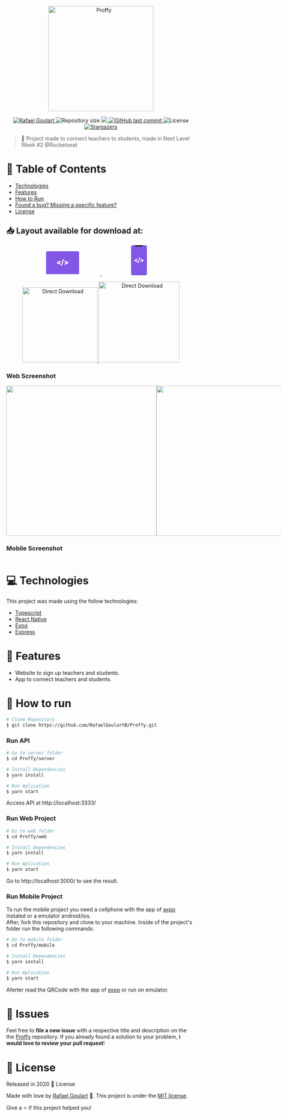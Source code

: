 <p align="center">
   <img src="https://github.com/RafaelGoulartB/Proffy/blob/master/.github/logo.png" alt="Proffy" width="280"/>
</p>

<p align="center">	
<a href="https://www.linkedin.com/in/rafael-goulartb/">
  <img alt="Rafael Goulart" src="https://img.shields.io/badge/-RafaelGoulartB-8257E5?style=flat&logo=Linkedin&logoColor=white" />
  </a>
  <img alt="Repository size" src="https://img.shields.io/github/repo-size/RafaelGoulartB/proffy?color=774DD6">

  <a aria-label="Completed" href="https://nextlevelweek.com/episodios/omnistack/edicao/2">
    <img src="https://img.shields.io/badge/Proffy-NLW 2.0-8257E5?logo=data:image/png;base64,iVBORw0KGgoAAAANSUhEUgAAABAAAAAQCAMAAAAoLQ9TAAAALVBMVEVHcExxWsF0XMJzXMJxWcFsUsD///9jRrzY0u6Xh9Gsn9n39fyMecy0qd2bjNJWBT0WAAAABHRSTlMA2Do606wF2QAAAGlJREFUGJVdj1cWwCAIBLEsRU3uf9xobDH8+GZwUYi8i6ucJwrxKE+7D0G9Q4vlYqtmCSjndr4CgCgzlyFgfKfKCVO0LrPKjmiqMxGXkJwNnXskqWG+1oSM+BSwD8f29YLNjvx/OQrn+g99oQSoNmt3PgAAAABJRU5ErkJggg=="></img>
  </a>
  <a href="https://github.com/RafaelGoulartB/proffy/commits/master">
    <img alt="GitHub last commit" src="https://img.shields.io/github/last-commit/RafaelGoulartB/proffy?color=774DD6">
  </a> 
  <img alt="License" src="https://img.shields.io/badge/license-MIT-8257E5">
   <a href="https://github.com/RafaelGoulartB/proffy/stargazers">
    <img alt="Stargazers" src="https://img.shields.io/github/stars/RafaelGoulartB/proffy?color=8257E5&logo=github">
  </a>
</p>

> :rocket: Project made to connect teachers to students, made in Next Level Week #2 @Rocketseat

# :pushpin: Table of Contents

* [Technologies](#computer-technologies)
* [Features](#rocket-features)
* [How to Run](#construction_worker-how-to-run)
* [Found a bug? Missing a specific feature?](#bug-issues)
* [License](#closed_book-license)

<h2 align="left"> 📥 Layout available for download at: </h2>
<p align="center">
    <a title="Ir para Figma Web" alt="Ir para Figma Web" href="https://www.figma.com/file/GHGS126t7WYjnPZdRKChJF/Proffy-Web/duplicate">
        <svg width="200" height="64" viewBox="0 0 106 64" fill="none"><path d="M97 61V4.207a4.32 4.32 0 00-1.172-2.975A3.903 3.903 0 0093 0H13c-1.06 0-2.078.443-2.828 1.232A4.32 4.32 0 009 4.207V61h88z" fill="#8257E6"></path><path d="M0 61h106v1.5c0 .398-.385.78-1.071 1.06-.685.282-1.615.44-2.584.44H3.655c-.97 0-1.899-.158-2.584-.44C.385 63.28 0 62.899 0 62.5V61zM41.733 30.643l6.06 2.095v3.495L38 32.135v-3.029l9.793-4.098v3.483l-6.06 2.152zM51.383 39h-2.648l5.506-18H56.9l-5.517 18zM64.289 30.61l-6.027-2.107v-3.484L68 29.118v3.028l-9.738 4.099V32.76l6.027-2.152z" fill="#fff"></path></svg>
    </a>
   <a title="Ir para Figma Mobile" alt="Ir para Figma Mobile" href="https://www.figma.com/file/e33KvgUpFdunXxJjHnK7CG/Proffy-Mobile/duplicate">
       <svg width="200" height="80" viewBox="0 0 43 80" fill="none"><path d="M38.384 80H3.838C1.718 80 0 78.115 0 75.79V4.21C0 1.886 1.718 0 3.838 0h34.546c2.12 0 3.838 1.885 3.838 4.21v71.58c0 2.325-1.718 4.21-3.838 4.21z" fill="#8257E6"></path><path d="M10 0h21.273v.273a3 3 0 01-3 3H13a3 3 0 01-3-3V0z" fill="#121214"></path><path d="M11.93 40.556l4.938 1.81v3.02l-7.98-3.541v-2.617l7.98-3.542v3.01l-4.937 1.86zM19.793 47.778h-2.157l4.486-15.556h2.166l-4.495 15.556zM30.31 40.526l-4.911-1.82v-3.01l7.934 3.541v2.618L25.4 45.397v-3.011l4.91-1.86z" fill="#fff"></path></svg>
    </a>
</p>
<p align="center">
    <a title="Download .fig Web" href="https://s3.us-west-2.amazonaws.com/secure.notion-static.com/17c8198d-4e67-4838-b18b-440cd2fdf37e/Proffy_Web.fig?X-Amz-Algorithm=AWS4-HMAC-SHA256&X-Amz-Credential=AKIAT73L2G45O3KS52Y5%2F20200804%2Fus-west-2%2Fs3%2Faws4_request&X-Amz-Date=20200804T053236Z&X-Amz-Expires=86400&X-Amz-Signature=ba4ac9b73aca8c78671e5a872403d63b58e4ad69e3fd2d50b0ca57797173906d&X-Amz-SignedHeaders=host&response-content-disposition=filename%20%3D%22Proffy_Web.fig%22">
        <img alt="Direct Download" src="https://img.shields.io/badge/Download Web-black?style=flat-square&logo=figma&logoColor=red" width="200px" />
    </a>
    <a title="Download .fig Mobile" href="https://s3.us-west-2.amazonaws.com/secure.notion-static.com/736336db-c43b-4319-ab44-594da9fb6cd0/Proffy_Mobile.fig?X-Amz-Algorithm=AWS4-HMAC-SHA256&X-Amz-Credential=AKIAT73L2G45O3KS52Y5%2F20200804%2Fus-west-2%2Fs3%2Faws4_request&X-Amz-Date=20200804T053403Z&X-Amz-Expires=86400&X-Amz-Signature=01373fafe79f7e8ab5377c5f097e0268631e4a933cb1733dd8138e1bf66a8b09&X-Amz-SignedHeaders=host&response-content-disposition=filename%20%3D%22Proffy_Mobile.fig%22">
        <img alt="Direct Download" src="https://img.shields.io/badge/Download Mobile-black?style=flat-square&logo=figma&logoColor=red" width="215px"/>
    </a>
</p>

### Web Screenshot
<div style="display: flex; flex-direction: 'row'; align-items: 'center';">
   <img src="https://github.com/RafaelGoulartB/Proffy/blob/master/.github/web-landing.png" width="400px">
   <img src="https://github.com/RafaelGoulartB/Proffy/blob/master/.github/web-list.png" width="400px">
</div>

### Mobile Screenshot
<div style="display: flex; flex-direction: 'row'; align-items: 'center';">
</div>

# :computer: Technologies
This project was made using the follow technologies:
<ul>
  <li><a href="https://www.typescriptlang.org/">Typescript</a></li>
  <li><a href="https://reactnative.dev/">React Native</a></li>
  <li><a href="https://expo.io/">Expo</a></li>
  <li><a href="https://expressjs.com/en/api.html#express">Express</a></li>
</ul>

# :rocket: Features

* Website to sign up teachers and students.
* App to connect teachers and students.

# :construction_worker: How to run
```bash
# Clone Repository
$ git clone https://github.com/RafaelGoulartB/Proffy.git
```
### Run API

```bash
# Go to server folder
$ cd Proffy/server

# Install Dependencies
$ yarn install

# Run Aplication
$ yarn start
```
Access API at http://localhost:3333/

### Run Web Project

```bash
# Go to web folder
$ cd Proffy/web

# Install Dependencies
$ yarn install

# Run Aplication
$ yarn start
```
Go to http://localhost:3000/ to see the result.

### Run Mobile Project
To run the mobile project you need a cellphone with the app of [expo](https://play.google.com/store/apps/details?id=host.exp.exponent) instaled or a emulator android/ios.
<br />
After, fork this repository and clone to your machine. Inside of the project's folder run the following commands:

```bash
# Go to mobile folder
$ cd Proffy/mobile

# Install Dependencies
$ yarn install

# Run Aplication
$ yarn start
```
Aferter read the QRCode with the app of [expo](https://play.google.com/store/apps/details?id=host.exp.exponent) or run on emulator.


# :bug: Issues

Feel free to **file a new issue** with a respective title and description on the the [Proffy](https://github.com/RafaelGoulartB/Proffy/issues) repository. If you already found a solution to your problem, **i would love to review your pull request**!

# :closed_book: License

Released in 2020 :closed_book: License

Made with love by [Rafael Goulart](https://github.com/RafaelGoulartB) 🚀.
This project is under the [MIT license](https://github.com/RafaelGoulartB/Proffy/master/LICENSE).


Give a ⭐️ if this project helped you!
